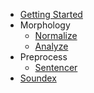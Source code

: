 - [Getting Started](README.md)
- Morphology
	- [Normalize](Morph/Normalize.md)
	- [Analyze](Morph/Analyze.md)
- Preprocess
	- [Sentencer](Preprocess/Sentencer.md)
- [Soundex](Soundex.md)